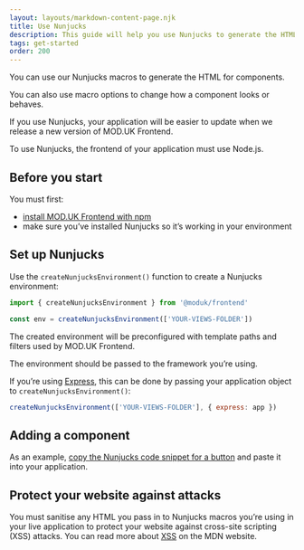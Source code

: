 ```yaml
---
layout: layouts/markdown-content-page.njk
title: Use Nunjucks
description: This guide will help you use Nunjucks to generate the HTML for components.
tags: get-started
order: 200
---
```


You can use our Nunjucks macros to generate the HTML for components.

You can also use macro options to change how a component looks or behaves.

If you use Nunjucks, your application will be easier to update when we release a
new version of MOD.UK Frontend.

To use Nunjucks, the frontend of your application must use Node.js.

## Before you start

You must first:

- [install MOD.UK Frontend with npm](/get-started/setup-guide-for-developers/)
- make sure you’ve installed Nunjucks so it’s working in your environment

## Set up Nunjucks

Use the `createNunjucksEnvironment()` function to create a Nunjucks environment:

```javascript
import { createNunjucksEnvironment } from '@moduk/frontend'

const env = createNunjucksEnvironment(['YOUR-VIEWS-FOLDER'])
```

The created environment will be preconfigured with template paths and filters
used by MOD.UK Frontend.

The environment should be passed to the framework you’re using.

If you’re using [Express](https://expressjs.com/), this can be done by passing
your application object to `createNunjucksEnvironment()`:

```javascript
createNunjucksEnvironment(['YOUR-VIEWS-FOLDER'], { express: app })
```

## Adding a component

As an example,
[copy the Nunjucks code snippet for a button](/components/button/) and paste it
into your application.

## Protect your website against attacks

You must sanitise any HTML you pass in to Nunjucks macros you’re using in your
live application to protect your website against cross-site scripting (XSS)
attacks. You can read more about
[XSS](https://developer.mozilla.org/en-US/docs/Web/Security/Types_of_attacks#cross-site_scripting_xss)
on the MDN website.

